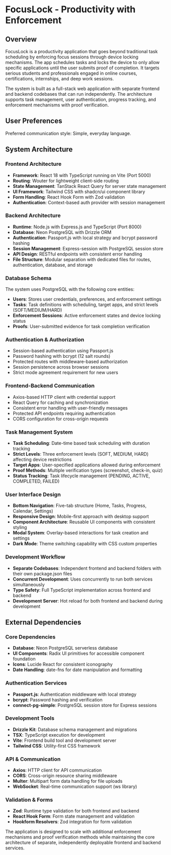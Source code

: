 # FocusLock - Productivity with Enforcement

## Overview

FocusLock is a productivity application that goes beyond traditional task scheduling by enforcing focus sessions through device locking mechanisms. The app schedules tasks and locks the device to only allow specific applications until the user submits proof of completion. It targets serious students and professionals engaged in online courses, certifications, internships, and deep work sessions.

The system is built as a full-stack web application with separate frontend and backend codebases that can run independently. The architecture supports task management, user authentication, progress tracking, and enforcement mechanisms with proof verification.

## User Preferences

Preferred communication style: Simple, everyday language.

## System Architecture

### Frontend Architecture
- **Framework**: React 18 with TypeScript running on Vite (Port 5000)
- **Routing**: Wouter for lightweight client-side routing
- **State Management**: TanStack React Query for server state management
- **UI Framework**: Tailwind CSS with shadcn/ui component library
- **Form Handling**: React Hook Form with Zod validation
- **Authentication**: Context-based auth provider with session management

### Backend Architecture
- **Runtime**: Node.js with Express.js and TypeScript (Port 8000)
- **Database**: Neon PostgreSQL with Drizzle ORM
- **Authentication**: Passport.js with local strategy and bcrypt password hashing
- **Session Management**: Express-session with PostgreSQL session store
- **API Design**: RESTful endpoints with consistent error handling
- **File Structure**: Modular separation with dedicated files for routes, authentication, database, and storage

### Database Schema
The system uses PostgreSQL with the following core entities:
- **Users**: Stores user credentials, preferences, and enforcement settings
- **Tasks**: Task definitions with scheduling, target apps, and strict levels (SOFT/MEDIUM/HARD)
- **Enforcement Sessions**: Active enforcement states and device locking status
- **Proofs**: User-submitted evidence for task completion verification

### Authentication & Authorization
- Session-based authentication using Passport.js
- Password hashing with bcrypt (12 salt rounds)
- Protected routes with middleware-based authorization
- Session persistence across browser sessions
- Strict mode agreement requirement for new users

### Frontend-Backend Communication
- Axios-based HTTP client with credential support
- React Query for caching and synchronization
- Consistent error handling with user-friendly messages
- Protected API endpoints requiring authentication
- CORS configuration for cross-origin requests

### Task Management System
- **Task Scheduling**: Date-time based task scheduling with duration tracking
- **Strict Levels**: Three enforcement levels (SOFT, MEDIUM, HARD) affecting device restrictions
- **Target Apps**: User-specified applications allowed during enforcement
- **Proof Methods**: Multiple verification types (screenshot, check-in, quiz)
- **Status Tracking**: Task lifecycle management (PENDING, ACTIVE, COMPLETED, FAILED)

### User Interface Design
- **Bottom Navigation**: Five-tab structure (Home, Tasks, Progress, Calendar, Settings)
- **Responsive Design**: Mobile-first approach with desktop support
- **Component Architecture**: Reusable UI components with consistent styling
- **Modal System**: Overlay-based interactions for task creation and settings
- **Dark Mode**: Theme switching capability with CSS custom properties

### Development Workflow
- **Separate Codebases**: Independent frontend and backend folders with their own package.json files
- **Concurrent Development**: Uses concurrently to run both services simultaneously
- **Type Safety**: Full TypeScript implementation across frontend and backend
- **Development Server**: Hot reload for both frontend and backend during development

## External Dependencies

### Core Dependencies
- **Database**: Neon PostgreSQL serverless database
- **UI Components**: Radix UI primitives for accessible component foundation
- **Icons**: Lucide React for consistent iconography
- **Date Handling**: date-fns for date manipulation and formatting

### Authentication Services
- **Passport.js**: Authentication middleware with local strategy
- **bcrypt**: Password hashing and verification
- **connect-pg-simple**: PostgreSQL session store for Express sessions

### Development Tools
- **Drizzle Kit**: Database schema management and migrations
- **TSX**: TypeScript execution for development
- **Vite**: Frontend build tool and development server
- **Tailwind CSS**: Utility-first CSS framework

### API & Communication
- **Axios**: HTTP client for API communication
- **CORS**: Cross-origin resource sharing middleware
- **Multer**: Multipart form data handling for file uploads
- **WebSocket**: Real-time communication support (ws library)

### Validation & Forms
- **Zod**: Runtime type validation for both frontend and backend
- **React Hook Form**: Form state management and validation
- **Hookform Resolvers**: Zod integration for form validation

The application is designed to scale with additional enforcement mechanisms and proof verification methods while maintaining the core architecture of separate, independently deployable frontend and backend services.